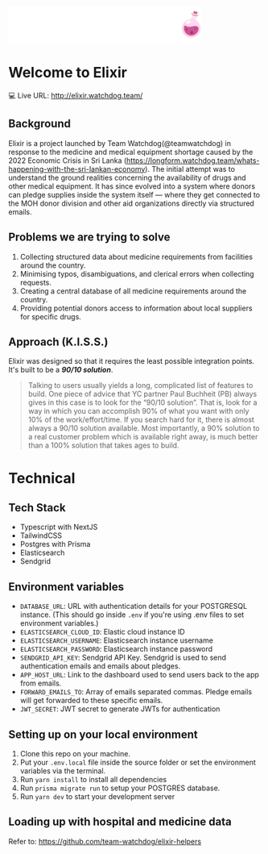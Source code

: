 ![Watchdog Elixir Logo](/public/logo.png)

# Welcome to Elixir
💻 Live URL: http://elixir.watchdog.team/
## Background
Elixir is a project launched by Team Watchdog(@teamwatchdog) in response to the medicine and medical equipment shortage caused by the 2022 Economic Crisis in Sri Lanka (https://longform.watchdog.team/whats-happening-with-the-sri-lankan-economy). The initial attempt was to understand the ground realities concerning the availability of drugs and other medical equipment. It has since evolved into a system where donors can pledge supplies inside the system itself — where they get connected to the MOH donor division and other aid organizations directly via structured emails.

## Problems we are trying to solve
1. Collecting structured data about medicine requirements from facilities around the country.
2. Minimising typos, disambiguations, and clerical errors when collecting requests.
3. Creating a central database of all medicine requirements around the country.
4. Providing potential donors access to information about local suppliers for specific drugs.

## Approach (K.I.S.S.)
Elixir was designed so that it requires the least possible integration points. It's built to be a ***90/10 solution***.
> Talking to users usually yields a long, complicated list of features to build. One piece of advice that YC partner Paul Buchheit (PB) always gives in this case is to look for the “90/10 solution”. That is, look for a way in which you can accomplish 90% of what you want with only 10% of the work/effort/time. If you search hard for it, there is almost always a 90/10 solution available. Most importantly, a 90% solution to a real customer problem which is available right away, is much better than a 100% solution that takes ages to build.
# Technical
## Tech Stack
- Typescript with NextJS
- TailwindCSS
- Postgres with Prisma
- Elasticsearch
- Sendgrid

## Environment variables
- `DATABASE_URL`: URL with authentication details for your POSTGRESQL instance. (This should go inside `.env` if you're using .env files to set environment variables.)
- `ELASTICSEARCH_CLOUD_ID`: Elastic cloud instance ID
- `ELASTICSEARCH_USERNAME`: Elasticsearch instance username
- `ELASTICSEARCH_PASSWORD`: Elasticsearch instance password
- `SENDGRID_API_KEY`: Sendgrid API Key. Sendgrid is used to send authentication emails and emails about pledges.
- `APP_HOST_URL`: Link to the dashboard used to send users back to the app from emails.
- `FORWARD_EMAILS_TO`: Array of emails separated commas. Pledge emails will get forwarded to these specific emails. 
- `JWT_SECRET`: JWT secret to generate JWTs for authentication

## Setting up on your local environment
1. Clone this repo on your machine.
2. Put your `.env.local` file inside the source folder or set the environment variables via the terminal.
3. Run `yarn install` to install all dependencies
4. Run `prisma migrate run` to setup your POSTGRES database.
5. Run `yarn dev` to start your development server
## Loading up with hospital and medicine data
Refer to: https://github.com/team-watchdog/elixir-helpers